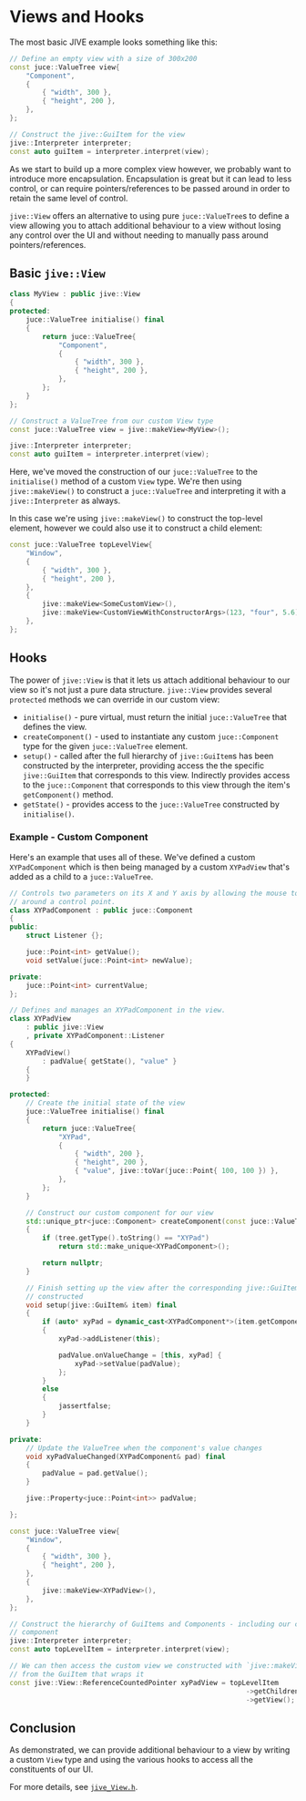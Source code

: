 # Views and Hooks

The most basic JIVE example looks something like this:

```cpp
// Define an empty view with a size of 300x200
const juce::ValueTree view{
    "Component",
    {
        { "width", 300 },
        { "height", 200 },
    },
};

// Construct the jive::GuiItem for the view
jive::Interpreter interpreter;
const auto guiItem = interpreter.interpret(view);
```

As we start to build up a more complex view however, we probably want to introduce more encapsulation. Encapsulation is great but it can lead to less control, or can require pointers/references to be passed around in order to retain the same level of control.

`jive::View` offers an alternative to using pure `juce::ValueTree`s to define a view allowing you to attach additional behaviour to a view without losing any control over the UI and without needing to manually pass around pointers/references.

## Basic `jive::View`

```cpp
class MyView : public jive::View
{
protected:
    juce::ValueTree initialise() final
    {
        return juce::ValueTree{
            "Component",
            {
                { "width", 300 },
                { "height", 200 },
            },
        };
    }
};

// Construct a ValueTree from our custom View type
const juce::ValueTree view = jive::makeView<MyView>();

jive::Interpreter interpreter;
const auto guiItem = interpreter.interpret(view);
```

Here, we've moved the construction of our `juce::ValueTree` to the `initialise()` method of a custom `View` type. We're then using `jive::makeView()` to construct a `juce::ValueTree` and interpreting it with a `jive::Interpreter` as always.

In this case we're using `jive::makeView()` to construct the top-level element, however we could also use it to construct a child element:

```cpp
const juce::ValueTree topLevelView{
    "Window",
    {
        { "width", 300 },
        { "height", 200 },
    },
    {
        jive::makeView<SomeCustomView>(),
        jive::makeView<CustomViewWithConstructorArgs>(123, "four", 5.6),
    },
};
```

## Hooks

The power of `jive::View` is that it lets us attach additional behaviour to our view so it's not just a pure data structure. `jive::View` provides several `protected` methods we can override in our custom view:

- `initialise()` - pure virtual, must return the initial `juce::ValueTree` that defines the view.
- `createComponent()` - used to instantiate any custom `juce::Component` type for the given `juce::ValueTree` element.
- `setup()` - called after the full hierarchy of `jive::GuiItem`s has been constructed by the interpreter, providing access the the specific `jive::GuiItem` that corresponds to this view. Indirectly provides access to the `juce::Component` that corresponds to this view through the item's `getComponent()` method.
- `getState()` - provides access to the `juce::ValueTree` constructed by `initialise()`.

### Example - Custom Component

Here's an example that uses all of these. We've defined a custom `XYPadComponent` which is then being managed by a custom `XYPadView` that's added as a child to a `juce::ValueTree`.

```cpp
// Controls two parameters on its X and Y axis by allowing the mouse to drag
// around a control point.
class XYPadComponent : public juce::Component
{
public:
    struct Listener {};

    juce::Point<int> getValue();
    void setValue(juce::Point<int> newValue);

private:
    juce::Point<int> currentValue;
};

// Defines and manages an XYPadComponent in the view.
class XYPadView
    : public jive::View
    , private XYPadComponent::Listener
{
    XYPadView()
        : padValue{ getState(), "value" }
    {
    }

protected:
    // Create the initial state of the view
    juce::ValueTree initialise() final
    {
        return juce::ValueTree{
            "XYPad",
            {
                { "width", 200 },
                { "height", 200 },
                { "value", jive::toVar(juce::Point{ 100, 100 }) },
            },
        };
    }

    // Construct our custom component for our view
    std::unique_ptr<juce::Component> createComponent(const juce::ValueTree& tree) final
    {
        if (tree.getType().toString() == "XYPad")
            return std::make_unique<XYPadComponent>();

        return nullptr;
    }

    // Finish setting up the view after the corresponding jive::GuiItem has been
    // constructed
    void setup(jive::GuiItem& item) final
    {
        if (auto* xyPad = dynamic_cast<XYPadComponent*>(item.getComponent().get()))
        {
            xyPad->addListener(this);

            padValue.onValueChange = [this, xyPad] {
                xyPad->setValue(padValue);
            };
        }
        else
        {
            jassertfalse;
        }
    }

private:
    // Update the ValueTree when the component's value changes
    void xyPadValueChanged(XYPadComponent& pad) final
    {
        padValue = pad.getValue();
    }

    jive::Property<juce::Point<int>> padValue;

};

const juce::ValueTree view{
    "Window",
    {
        { "width", 300 },
        { "height", 200 },
    },
    {
        jive::makeView<XYPadView>(),
    },
};

// Construct the hierarchy of GuiItems and Components - including our custom
// component
jive::Interpreter interpreter;
const auto topLevelItem = interpreter.interpret(view);

// We can then access the custom view we constructed with `jive::makeView()`
// from the GuiItem that wraps it
const jive::View::ReferenceCountedPointer xyPadView = topLevelItem
                                                          ->getChildren()[0]
                                                          ->getView();
```

## Conclusion

As demonstrated, we can provide additional behaviour to a view by writing a custom `View` type and using the various hooks to access all the constituents of our UI.

For more details, see [`jive_View.h`](../jive_layouts/hooks/jive_View.h).
